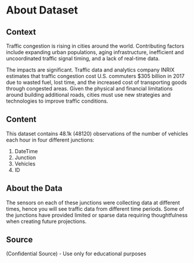 # About Dataset

## Context
Traffic congestion is rising in cities around the world. Contributing factors include expanding urban populations, aging infrastructure, inefficient and uncoordinated traffic signal timing, and a lack of real-time data.

The impacts are significant. Traffic data and analytics company INRIX estimates that traffic congestion cost U.S. commuters $305 billion in 2017 due to wasted fuel, lost time, and the increased cost of transporting goods through congested areas. Given the physical and financial limitations around building additional roads, cities must use new strategies and technologies to improve traffic conditions.

## Content
This dataset contains 48.1k (48120) observations of the number of vehicles each hour in four different junctions:
1. DateTime
2. Junction
3. Vehicles
4. ID

## About the Data
The sensors on each of these junctions were collecting data at different times, hence you will see traffic data from different time periods. Some of the junctions have provided limited or sparse data requiring thoughtfulness when creating future projections.

## Source
(Confidential Source) - Use only for educational purposes
